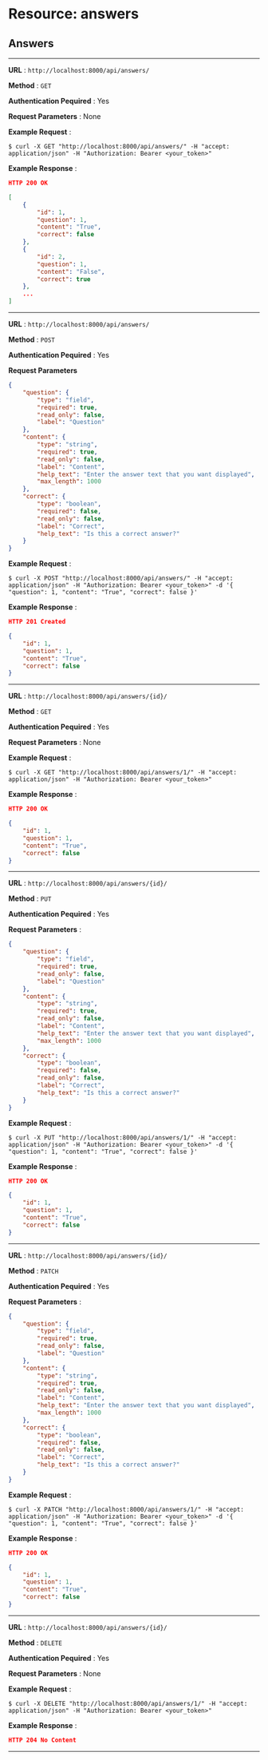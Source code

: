 # Resource: answers

## Answers

---

**URL** : `http://localhost:8000/api/answers/`

**Method** : `GET`

**Authentication Pequired** : Yes

**Request Parameters** : None

**Example Request** :

```shell
$ curl -X GET "http://localhost:8000/api/answers/" -H "accept: application/json" -H "Authorization: Bearer <your_token>"
```

**Example Response** :

```json
HTTP 200 OK

[
    {
        "id": 1,
        "question": 1,
        "content": "True",
        "correct": false
    },
    {
        "id": 2,
        "question": 1,
        "content": "False",
        "correct": true
    },
    ...
]
```

---

**URL** : `http://localhost:8000/api/answers/`

**Method** : `POST`

**Authentication Pequired** : Yes

**Request Parameters**

```json
{
    "question": {
        "type": "field",
        "required": true,
        "read_only": false,
        "label": "Question"
    },
    "content": {
        "type": "string",
        "required": true,
        "read_only": false,
        "label": "Content",
        "help_text": "Enter the answer text that you want displayed",
        "max_length": 1000
    },
    "correct": {
        "type": "boolean",
        "required": false,
        "read_only": false,
        "label": "Correct",
        "help_text": "Is this a correct answer?"
    }
}
```

**Example Request** :

```shell
$ curl -X POST "http://localhost:8000/api/answers/" -H "accept: application/json" -H "Authorization: Bearer <your_token>" -d '{ "question": 1, "content": "True", "correct": false }'
```

**Example Response** :

```json
HTTP 201 Created

{
    "id": 1,
    "question": 1,
    "content": "True",
    "correct": false
}
```

---

**URL** : `http://localhost:8000/api/answers/{id}/`

**Method** : `GET`

**Authentication Pequired** : Yes

**Request Parameters** : None

**Example Request** :

```shell
$ curl -X GET "http://localhost:8000/api/answers/1/" -H "accept: application/json" -H "Authorization: Bearer <your_token>"
```

**Example Response** :

```json
HTTP 200 OK

{
    "id": 1,
    "question": 1,
    "content": "True",
    "correct": false
}
```

---

**URL** : `http://localhost:8000/api/answers/{id}/`

**Method** : `PUT`

**Authentication Pequired** : Yes

**Request Parameters** :

```json
{
    "question": {
        "type": "field",
        "required": true,
        "read_only": false,
        "label": "Question"
    },
    "content": {
        "type": "string",
        "required": true,
        "read_only": false,
        "label": "Content",
        "help_text": "Enter the answer text that you want displayed",
        "max_length": 1000
    },
    "correct": {
        "type": "boolean",
        "required": false,
        "read_only": false,
        "label": "Correct",
        "help_text": "Is this a correct answer?"
    }
}
```

**Example Request** :

```shell
$ curl -X PUT "http://localhost:8000/api/answers/1/" -H "accept: application/json" -H "Authorization: Bearer <your_token>" -d '{ "question": 1, "content": "True", "correct": false }'
```

**Example Response** :

```json
HTTP 200 OK

{
    "id": 1,
    "question": 1,
    "content": "True",
    "correct": false
}
```

---

**URL** : `http://localhost:8000/api/answers/{id}/`

**Method** : `PATCH`

**Authentication Pequired** : Yes

**Request Parameters** :

```json
{
    "question": {
        "type": "field",
        "required": true,
        "read_only": false,
        "label": "Question"
    },
    "content": {
        "type": "string",
        "required": true,
        "read_only": false,
        "label": "Content",
        "help_text": "Enter the answer text that you want displayed",
        "max_length": 1000
    },
    "correct": {
        "type": "boolean",
        "required": false,
        "read_only": false,
        "label": "Correct",
        "help_text": "Is this a correct answer?"
    }
}
```

**Example Request** :

```shell
$ curl -X PATCH "http://localhost:8000/api/answers/1/" -H "accept: application/json" -H "Authorization: Bearer <your_token>" -d '{ "question": 1, "content": "True", "correct": false }'
```

**Example Response** :

```json
HTTP 200 OK

{
    "id": 1,
    "question": 1,
    "content": "True",
    "correct": false
}
```

---

**URL** : `http://localhost:8000/api/answers/{id}/`

**Method** : `DELETE`

**Authentication Pequired** : Yes

**Request Parameters** : None

**Example Request** :

```shell
$ curl -X DELETE "http://localhost:8000/api/answers/1/" -H "accept: application/json" -H "Authorization: Bearer <your_token>"
```

**Example Response** :

```json
HTTP 204 No Content
```

---